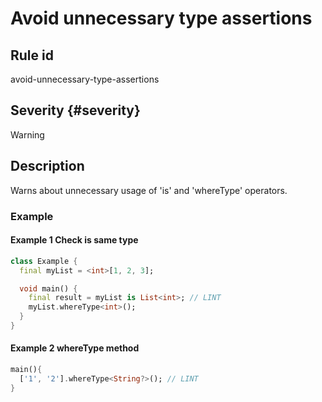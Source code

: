 # Avoid unnecessary type assertions

## Rule id

avoid-unnecessary-type-assertions

## Severity {#severity}

Warning

## Description

Warns about unnecessary usage of 'is' and 'whereType' operators.

### Example

#### Example 1 Check is same type

```dart
class Example {
  final myList = <int>[1, 2, 3];

  void main() {
    final result = myList is List<int>; // LINT
    myList.whereType<int>();
  }
}
```

#### Example 2 whereType method

```dart
main(){
  ['1', '2'].whereType<String?>(); // LINT
}
```
